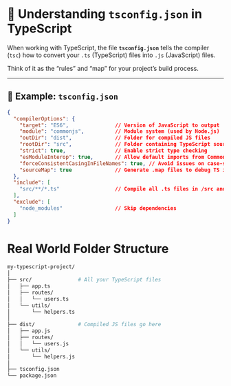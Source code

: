 # 🧩 Understanding `tsconfig.json` in TypeScript

When working with TypeScript, the file **`tsconfig.json`** tells the compiler (`tsc`) how to convert your `.ts` (TypeScript) files into `.js` (JavaScript) files.

Think of it as the “rules” and “map” for your project’s build process.

---

## 📁 Example: `tsconfig.json`

```json
{
  "compilerOptions": {
    "target": "ES6",               // Version of JavaScript to output
    "module": "commonjs",          // Module system (used by Node.js)
    "outDir": "dist",              // Folder for compiled JS files
    "rootDir": "src",              // Folder containing TypeScript source files
    "strict": true,                // Enable strict type checking
    "esModuleInterop": true,       // Allow default imports from CommonJS modules
    "forceConsistentCasingInFileNames": true, // Avoid issues on case-sensitive systems
    "sourceMap": true              // Generate .map files to debug TS in browser or VS Code
  },
  "include": [
    "src/**/*.ts"                  // Compile all .ts files in /src and subfolders
  ],
  "exclude": [
    "node_modules"                 // Skip dependencies
  ]
}
```

# Real World Folder Structure
```bash
my-typescript-project/
│
├── src/               # All your TypeScript files
│   ├── app.ts
│   ├── routes/
│   │   └── users.ts
│   └── utils/
│       └── helpers.ts
│
├── dist/              # Compiled JS files go here
│   ├── app.js
│   ├── routes/
│   │   └── users.js
│   └── utils/
│       └── helpers.js
│
├── tsconfig.json
└── package.json
```



